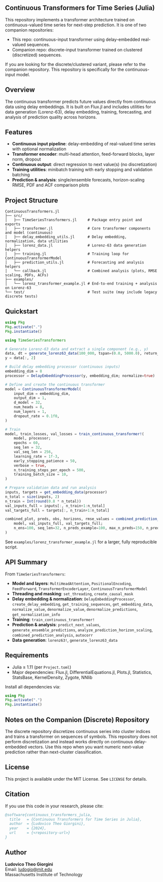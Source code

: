 ## Continuous Transformers for Time Series (Julia)

This repository implements a transformer architecture trained on continuous-valued time series for next-step prediction. It is one of two companion repositories:

- This repo: continuous-input transformer using delay-embedded real-valued sequences.
- Companion repo: discrete-input transformer trained on clustered (discretized) sequences.

If you are looking for the discrete/clustered variant, please refer to the companion repository. This repository is specifically for the continuous-input model.

## Overview

The continuous transformer predicts future values directly from continuous data using delay embeddings. It is built on Flux.jl and includes utilities for data generation (Lorenz-63), delay embedding, training, forecasting, and analysis of prediction quality across horizons.

## Features

- **Continuous input pipeline**: delay-embedding of real-valued time series with optional normalization
- **Transformer encoder**: multi-head attention, feed-forward blocks, layer norm, dropout
- **Continuous output**: direct regression to next value(s) (no discretization)
- **Training utilities**: minibatch training with early stopping and validation batching
- **Prediction & analysis**: single/ensemble forecasts, horizon-scaling RMSE, PDF and ACF comparison plots

## Project Structure

```
ContinuousTransformers.jl
├── src/
│   ├── TimeSeriesTransformers.jl     # Package entry point and exports
│   ├── transformer.jl                # Core transformer components and model (continuous)
│   ├── delay_embedding_utils.jl      # Delay embedding, normalization, data utilities
│   ├── lorenz_data.jl                # Lorenz-63 data generation helpers
│   ├── training.jl                   # Training loop for ContinuousTransformerModel
│   ├── prediction_utils.jl           # Forecasting and analysis helpers
│   └── callback.jl                   # Combined analysis (plots, RMSE scaling, PDFs, ACFs)
├── examples/
│   └── lorenz_transformer_example.jl # End-to-end training + analysis on Lorenz-63
└── test/                             # Test suite (may include legacy discrete tests)
```

## Quickstart

```julia
using Pkg
Pkg.activate(".")
Pkg.instantiate()

using TimeSeriesTransformers

# Generate Lorenz-63 data and extract a single component (e.g., y)
data, dt = generate_lorenz63_data(100_000, tspan=(0.0, 5000.0), return_dt=true)
y = data[:, 2]

# Build delay embedding processor (continuous inputs)
embedding_dim = 8
processor = DelayEmbeddingProcessor(y, embedding_dim; normalize=true)

# Define and create the continuous transformer
model = ContinuousTransformerModel(
    input_dim = embedding_dim,
    output_dim = 1,
    d_model = 32,
    num_heads = 8,
    num_layers = 1,
    dropout_rate = 0.1f0,
)

# Train
model, train_losses, val_losses = train_continuous_transformer!(
    model, processor;
    epochs = 60,
    seq_len = 32,
    val_seq_len = 256,
    learning_rate = 1f-3,
    early_stopping_patience = 50,
    verbose = true,
    n_training_steps_per_epoch = 500,
    training_batch_size = 10,
)

# Prepare validation data and run analysis
inputs, targets = get_embedding_data(processor)
n_total = size(inputs, 2)
n_train = Int(round(0.8 * n_total))
val_inputs_full = inputs[:, n_train+1:n_total]
val_targets_full = targets[:, n_train+1:n_total]

combined_plot, preds, obs, horizons, rmse_values = combined_prediction_analysis(
    model, val_inputs_full, val_targets_full;
    n_ens=100, seq_len=32, n_preds_example=100, max_n_preds=150, n_pred_steps=15, seed=42, dt=dt
)
```

See `examples/lorenz_transformer_example.jl` for a larger, fully reproducible script.

## API Summary

From `TimeSeriesTransformers`:

- **Model and layers**: `MultiHeadAttention`, `PositionalEncoding`, `FeedForward`, `TransformerEncoderLayer`, `ContinuousTransformerModel`
- **Threading and masking**: `set_threading`, `create_causal_mask`
- **Delay embedding & normalization**: `DelayEmbeddingProcessor`, `create_delay_embedding`, `get_training_sequences`, `get_embedding_data`, `normalize_value`, `denormalize_value`, `denormalize_predictions`, `get_normalization_info`
- **Training**: `train_continuous_transformer!`
- **Prediction & analysis**: `predict_next_values`, `generate_ensemble_predictions`, `analyze_prediction_horizon_scaling`, `combined_prediction_analysis`, `autocorr`
- **Data generation**: `lorenz63!`, `generate_lorenz63_data`

## Requirements

- Julia ≥ 1.11 (per `Project.toml`)
- Major dependencies: Flux.jl, DifferentialEquations.jl, Plots.jl, Statistics, StatsBase, KernelDensity, Zygote, NNlib

Install all dependencies via:

```julia
using Pkg
Pkg.activate(".")
Pkg.instantiate()
```

## Notes on the Companion (Discrete) Repository

The discrete repository discretizes continuous series into cluster indices and trains a transformer on sequences of symbols. This repository does not perform discretization and instead works directly on continuous delay-embedded vectors. Use this repo when you want numeric next-value prediction rather than next-cluster classification.

## License

This project is available under the MIT License. See `LICENSE` for details.

## Citation

If you use this code in your research, please cite:

```bibtex
@software{continuous_transformers_julia,
  title   = {Continuous Transformers for Time Series in Julia},
  author  = {Ludovico Theo Giorgini},
  year    = {2024},
  url     = {<repository-url>}
}
```

## Author

**Ludovico Theo Giorgini**  
Email: ludogio@mit.edu  
Massachusetts Institute of Technology
